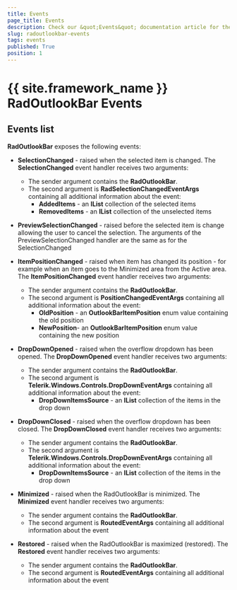 ```yaml
---
title: Events
page_title: Events
description: Check our &quot;Events&quot; documentation article for the RadOutlookBar {{ site.framework_name }} control.
slug: radoutlookbar-events
tags: events
published: True
position: 1
---
```


# {{ site.framework_name }} RadOutlookBar Events

## Events list

__RadOutlookBar__ exposes the following events:

* __SelectionChanged__ - raised when the selected item is changed. The __SelectionChanged__ event handler receives two arguments:
	* The sender argument contains the __RadOutlookBar__.
	* The second argument is __RadSelectionChangedEventArgs__ containing all additional information about the event:
		* __AddedItems__ - an __IList__ collection of the selected items
		* __RemovedItems__ - an __IList__ collection of the unselected items 

* __PreviewSelectionChanged__ - raised before the selected item is change allowing the user to cancel the selection. The arguments of the PreviewSelectionChanged handler are the same as for the SelectionChanged

* __ItemPositionChanged__ - raised when item has changed its position - for example when an item goes to the Minimized area from the Active area. The __ItemPositionChanged__ event handler receives two arguments:
	* The sender argument contains the __RadOutlookBar__.
	* The second argument is __PositionChangedEventArgs__ containing all additional information about the event:
		* __OldPosition__ - an __OutlookBarItemPosition__ enum value containing the old position 
		* __NewPosition__- an __OutlookBarItemPosition__ enum value containing the new position

* __DropDownOpened__ - raised when the overflow dropdown has been opened. The __DropDownOpened__ event handler receives two arguments:
	* The sender argument contains the __RadOutlookBar__.
	* The second argument is __Telerik.Windows.Controls.DropDownEventArgs__ containing all additional information about the event:
		* __DropDownItemsSource__ - an __IList__ collection of the items in the drop down                  

* __DropDownClosed__  - raised when the overflow dropdown has been closed. The __DropDownClosed__ event handler receives two arguments:
	* The sender argument contains the __RadOutlookBar__.
	* The second argument is __Telerik.Windows.Controls.DropDownEventArgs__ containing all additional information about the event:
		* __DropDownItemsSource__ - an __IList__ collection of the items in the drop down

* __Minimized__ - raised when the RadOutlookBar is minimized. The __Minimized__ event handler receives two arguments:
	* The sender argument contains the __RadOutlookBar__.
	* The second argument is __RoutedEventArgs__ containing all additional information about the event

* __Restored__ - raised when the RadOutlookBar is maximized (restored). The __Restored__ event handler receives two arguments:
	* The sender argument contains the __RadOutlookBar__.
	* The second argument is __RoutedEventArgs__ containing all additional information about the event